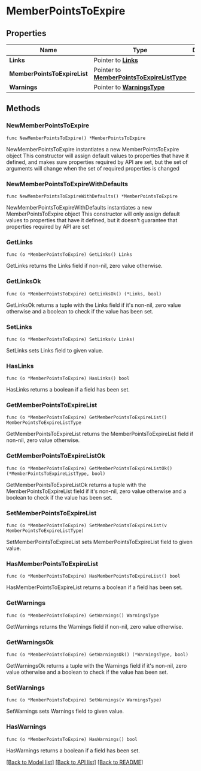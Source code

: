 # MemberPointsToExpire

## Properties

Name | Type | Description | Notes
------------ | ------------- | ------------- | -------------
**Links** | Pointer to [**Links**](Links.md) |  | [optional] 
**MemberPointsToExpireList** | Pointer to [**MemberPointsToExpireListType**](MemberPointsToExpireListType.md) |  | [optional] 
**Warnings** | Pointer to [**WarningsType**](WarningsType.md) |  | [optional] 

## Methods

### NewMemberPointsToExpire

`func NewMemberPointsToExpire() *MemberPointsToExpire`

NewMemberPointsToExpire instantiates a new MemberPointsToExpire object
This constructor will assign default values to properties that have it defined,
and makes sure properties required by API are set, but the set of arguments
will change when the set of required properties is changed

### NewMemberPointsToExpireWithDefaults

`func NewMemberPointsToExpireWithDefaults() *MemberPointsToExpire`

NewMemberPointsToExpireWithDefaults instantiates a new MemberPointsToExpire object
This constructor will only assign default values to properties that have it defined,
but it doesn't guarantee that properties required by API are set

### GetLinks

`func (o *MemberPointsToExpire) GetLinks() Links`

GetLinks returns the Links field if non-nil, zero value otherwise.

### GetLinksOk

`func (o *MemberPointsToExpire) GetLinksOk() (*Links, bool)`

GetLinksOk returns a tuple with the Links field if it's non-nil, zero value otherwise
and a boolean to check if the value has been set.

### SetLinks

`func (o *MemberPointsToExpire) SetLinks(v Links)`

SetLinks sets Links field to given value.

### HasLinks

`func (o *MemberPointsToExpire) HasLinks() bool`

HasLinks returns a boolean if a field has been set.

### GetMemberPointsToExpireList

`func (o *MemberPointsToExpire) GetMemberPointsToExpireList() MemberPointsToExpireListType`

GetMemberPointsToExpireList returns the MemberPointsToExpireList field if non-nil, zero value otherwise.

### GetMemberPointsToExpireListOk

`func (o *MemberPointsToExpire) GetMemberPointsToExpireListOk() (*MemberPointsToExpireListType, bool)`

GetMemberPointsToExpireListOk returns a tuple with the MemberPointsToExpireList field if it's non-nil, zero value otherwise
and a boolean to check if the value has been set.

### SetMemberPointsToExpireList

`func (o *MemberPointsToExpire) SetMemberPointsToExpireList(v MemberPointsToExpireListType)`

SetMemberPointsToExpireList sets MemberPointsToExpireList field to given value.

### HasMemberPointsToExpireList

`func (o *MemberPointsToExpire) HasMemberPointsToExpireList() bool`

HasMemberPointsToExpireList returns a boolean if a field has been set.

### GetWarnings

`func (o *MemberPointsToExpire) GetWarnings() WarningsType`

GetWarnings returns the Warnings field if non-nil, zero value otherwise.

### GetWarningsOk

`func (o *MemberPointsToExpire) GetWarningsOk() (*WarningsType, bool)`

GetWarningsOk returns a tuple with the Warnings field if it's non-nil, zero value otherwise
and a boolean to check if the value has been set.

### SetWarnings

`func (o *MemberPointsToExpire) SetWarnings(v WarningsType)`

SetWarnings sets Warnings field to given value.

### HasWarnings

`func (o *MemberPointsToExpire) HasWarnings() bool`

HasWarnings returns a boolean if a field has been set.


[[Back to Model list]](../README.md#documentation-for-models) [[Back to API list]](../README.md#documentation-for-api-endpoints) [[Back to README]](../README.md)


